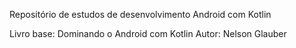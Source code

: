 Repositório de estudos de desenvolvimento Android com Kotlin

Livro base: Dominando o Android com Kotlin
Autor: Nelson Glauber

